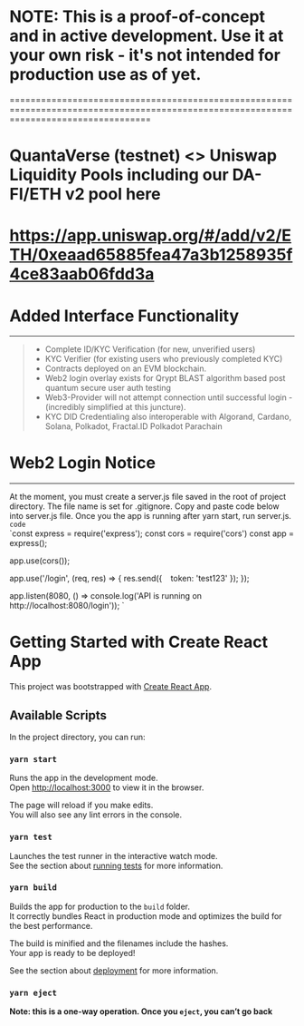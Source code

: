 
# NOTE: This is a proof-of-concept and in active development. Use it at your own risk - it's not intended for production use as of yet. 
=======================================================================================================================================

# QuantaVerse (testnet) <> Uniswap Liquidity Pools including our DA-FI/ETH v2 pool here 

  https://app.uniswap.org/#/add/v2/ETH/0xeaad65885fea47a3b1258935f4ce83aab06fdd3a
  ===============================================================================
  
# Added Interface Functionality
  -------------
> -  Complete ID/KYC Verification (for new, unverified users)  
> - KYC Verifier (for existing users who previously completed KYC) 
> - Contracts deployed on an EVM blockchain. 
> - Web2 login overlay exists for Qrypt BLAST algorithm based post quantum secure user auth testing 
> - Web3-Provider will not attempt connection until successful login - (incredibly simplified at this juncture). 
> - KYC DID Credentialing also interoperable with Algorand, Cardano, Solana, Polkadot, Fractal.ID Polkadot Parachain

# Web2 Login Notice
  -----------------
  At the moment, you must create a server.js file saved in the root of project directory. The file name is set for .gitignore. Copy and paste code below  
  into server.js file. Once you the app is running after yarn start, run server.js.
`code`  
  `const express = require('express');
   const cors = require('cors')
   const app = express();
   
   app.use(cors());
   
   app.use('/login', (req, res) => {
        res.send({
      ` ` token: 'test123'
      });
   });
   
   app.listen(8080, () => console.log('API is running on http://localhost:8080/login'));
`
   
# Getting Started with Create React App

This project was bootstrapped with [Create React App](https://github.com/facebook/create-react-app).

## Available Scripts

In the project directory, you can run:

### `yarn start`

Runs the app in the development mode.\
Open [http://localhost:3000](http://localhost:3000) to view it in the browser.

The page will reload if you make edits.\
You will also see any lint errors in the console.

### `yarn test`

Launches the test runner in the interactive watch mode.\
See the section about [running tests](https://facebook.github.io/create-react-app/docs/running-tests) for more information.

### `yarn build`

Builds the app for production to the `build` folder.\
It correctly bundles React in production mode and optimizes the build for the best performance.

The build is minified and the filenames include the hashes.\
Your app is ready to be deployed!

See the section about [deployment](https://facebook.github.io/create-react-app/docs/deployment) for more information.

### `yarn eject`

**Note: this is a one-way operation. Once you `eject`, you can’t go back**
